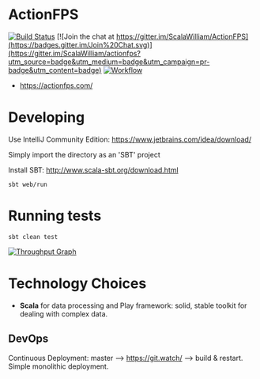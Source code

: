 # ActionFPS

[![Build Status](https://travis-ci.org/ScalaWilliam/ActionFPS.svg)](https://travis-ci.org/ScalaWilliam/ActionFPS)
[![Join the chat at https://gitter.im/ScalaWilliam/ActionFPS](https://badges.gitter.im/Join%20Chat.svg)](https://gitter.im/ScalaWilliam/actionfps?utm_source=badge&utm_medium=badge&utm_campaign=pr-badge&utm_content=badge)
[![Workflow](https://badge.waffle.io/ScalaWilliam/actionfps.png?label=ready&title=Ready)](https://waffle.io/ScalaWilliam/actionfps)

* https://actionfps.com/

# Developing

Use IntelliJ Community Edition: https://www.jetbrains.com/idea/download/

Simply import the directory as an 'SBT' project

Install SBT: http://www.scala-sbt.org/download.html

```
sbt web/run
```

# Running tests

```
sbt clean test
```

[![Throughput Graph](https://graphs.waffle.io/ScalaWilliam/actionfps/throughput.svg)](https://waffle.io/ScalaWilliam/actionfps/metrics)

# Technology Choices

* __Scala__ for data processing and Play framework: solid, stable toolkit for dealing with complex data.

## DevOps
Continuous Deployment: master --> <https://git.watch/> --> build & restart. Simple monolithic deployment.
